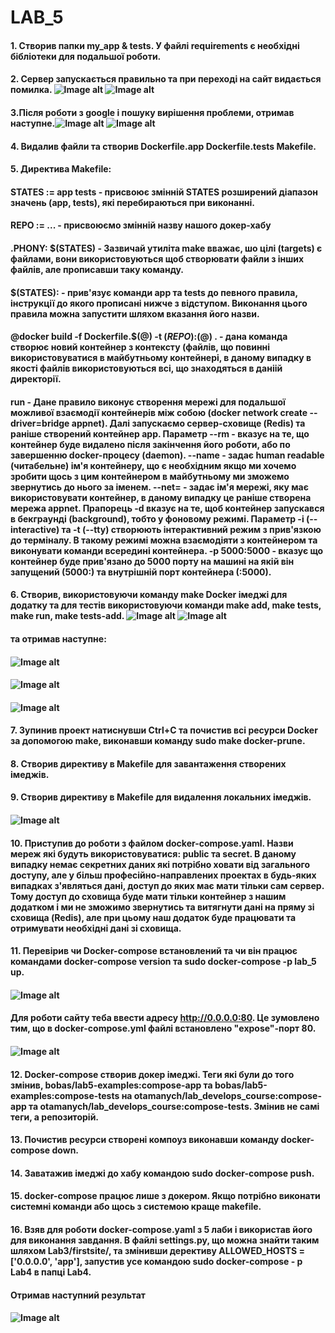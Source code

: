 # LAB_5
#### 1. Створив папки my_app & tests. У файлі requirements є необхідні бібліотеки для подальшої роботи. 
#### 2. Сервер запускається правильно та при переході на сайт видається помилка. ![Image alt](image/1.jpeg) ![Image alt](image/2.jpeg)
####

#### 3.Після роботи з google і пошуку вирішення проблеми, отримав наступне.![Image alt](image/3.jpeg) ![Image alt](image/4.jpeg)
#### 4. Видалив файли та створив Dockerfile.app Dockerfile.tests Makefile.
#### 5. Директива Makefile:
####    STATES := app tests - присвоює змінній STATES розширений діапазон значень (app, tests), які перебираються при виконанні.
####    REPO := ... - присвоюємо змінній назву нашого докер-хабу
####    .PHONY: $(STATES) - Зазвичай утиліта make вважає, шо цілі (targets) є файлами, вони використовуються щоб створювати файли з інших файлів, але прописавши таку команду.
####     $(STATES): - прив'язує команди app та tests до певного правила, інструкції до якого прописані нижче з відступом. Виконання цього правила можна запустити шляхом вказання його назви.
####     @docker build -f Dockerfile.$(@) -t $(REPO):$(@) . - дана команда створює новий контейнер з контексту (файлів, що повинні використовуватися в майбутньому контейнері, в даному випадку в якості файлів використовуються всі, що знаходяться в даніій директорії.
####     run - Дане правило виконує створення мережі для подальшої можливої взаємодії контейнерів між собою (docker network create --driver=bridge appnet). Далі  запускаємо сервер-сховище (Redis) та раніше створений контейнер app. Параметр --rm - вказує на те, що контейнер буде видалено після закінчення його роботи, або по завершенню docker-процесу (daemon). --name - задає human readable (читабельне) ім'я контейнеру, що є необхідним якщо ми хочемо зробити щось з цим контейнером в майбутньому ми зможемо звернутись до нього за іменем. --net= - задає ім'я мережі, яку має використовувати контейнер, в даному випадку це раніше створена мережа appnet. Прапорець -d вказує на те, щоб контейнер запускався в бекграунді (background), тобто у фоновому режимі. Параметр -i (--interactive) та -t (--tty) створюють інтерактивний режим з прив'язкою до терміналу. В такому режимі можна взаємодіяти з контейнером та виконувати команди всередині контейнера. -p 5000:5000 - вказує що контейнер буде прив'язано до 5000 порту на машині на якій він запущений (5000:) та внутрішній порт контейнера (:5000).
####
#### 6. Створив, використовуючи команду make Docker імеджі для додатку та для тестів використовуючи команди make add, make tests, make run, make tests-add. ![Image alt](image/5.jpeg) ![Image alt](image/6.jpeg)
####
####    та отримав наступне: 
#### ![Image alt](image/7.jpeg) 
#### ![Image alt](image/8.jpeg) 
#### ![Image alt](image/9.jpeg)
####
#### 7. Зупинив проект натиснувши Ctrl+C та почистив всі ресурси Docker за допомогою make, виконавши команду sudo make docker-prune.
#### 8. Створив директиву в Makefile для завантаження створених імеджів.
#### 9. Створив директиву в Makefile для видалення локальних імеджів.
#### ![Image alt](image/10.jpeg)
####
#### 10. Приступив до роботи з файлом docker-compose.yaml. Назви мереж які будуть використовуватися: public та secret. В даному випадку немає секретних даних які потрібно ховати від загального доступу, але у більш професійно-направлених проектах в будь-яких випадках з'являться дані, доступ до яких має мати тільки сам сервер. Тому доступ до сховища буде мати тільки контейнер з нашим додатком і ми не зможимо звернутись та витягнути дані на пряму зі сховища (Redis), але при цьому наш додаток буде працювати та отримувати необхідні дані зі сховища.
#### 11. Перевірив чи Docker-compose встановлений та чи він працює  командами docker-compose version та sudo docker-compose -p lab_5 up.
#### ![Image alt](image/11.jpeg) 
####
#### Для роботи cайту теба ввести адресу http://0.0.0.0:80. Це зумовлено тим, що в docker-compose.yml файлі встановлено "expose"-порт 80.
#### ![Image alt](image/12.jpeg) 
#### 12. Docker-compose створив докер імеджі. Теги які були до тогo змінив, bobas/lab5-examples:compose-app та bobas/lab5-examples:compose-tests на otamanych/lab_develops_course:compose-app та otamanych/lab_develops_course:compose-tests. Змінив не самі теги, а репозиторій.
#### 13. Почистив ресурси створені компоуз виконавши команду  docker-compose down.
#### 14. Заватажив імеджі до хабу командою sudo docker-compose push.
#### 15. docker-compose працює лише з докером. Якщо потрібно виконати системні команди або щось з системою краще makefile.
#### 16. Взяв для роботи docker-compose.yaml з 5 лаби і використав його для виконання завдання. B файлі settings.py, що можна знайти таким шляхом Lab3/firstsite/, та змінивши дерективу ALLOWED_HOSTS = ['0.0.0.0', 'app'], запустив  усе командою sudo docker-compose - p Lab4 в папці Lab4.
#### Отримав наступний результат
#### ![Image alt](image/13.jpeg)

